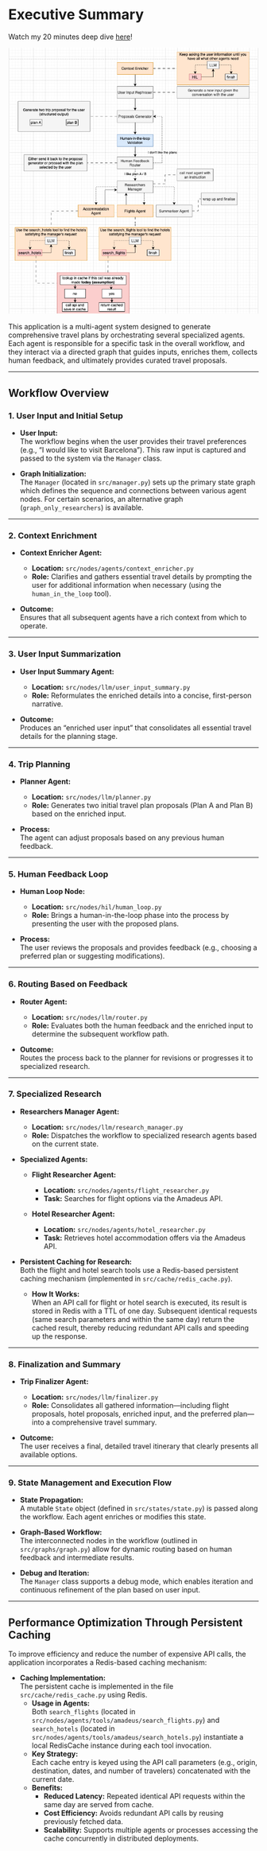 # Executive Summary

Watch my 20 minutes deep dive [here](https://manuelrech.com/projects/multiagent-travel-planner/)!

![diagram](diagram.png)

This application is a multi-agent system designed to generate comprehensive travel plans by orchestrating several specialized agents. Each agent is responsible for a specific task in the overall workflow, and they interact via a directed graph that guides inputs, enriches them, collects human feedback, and ultimately provides curated travel proposals.

---

## Workflow Overview

### 1. User Input and Initial Setup
- **User Input:**  
  The workflow begins when the user provides their travel preferences (e.g., “I would like to visit Barcelona”). This raw input is captured and passed to the system via the `Manager` class.
  
- **Graph Initialization:**  
  The `Manager` (located in `src/manager.py`) sets up the primary state graph which defines the sequence and connections between various agent nodes. For certain scenarios, an alternative graph (`graph_only_researchers`) is available.

---

### 2. Context Enrichment
- **Context Enricher Agent:**  
  - **Location:** `src/nodes/agents/context_enricher.py`  
  - **Role:** Clarifies and gathers essential travel details by prompting the user for additional information when necessary (using the `human_in_the_loop` tool).
  
- **Outcome:**  
  Ensures that all subsequent agents have a rich context from which to operate.

---

### 3. User Input Summarization
- **User Input Summary Agent:**  
  - **Location:** `src/nodes/llm/user_input_summary.py`  
  - **Role:** Reformulates the enriched details into a concise, first-person narrative.
  
- **Outcome:**  
  Produces an “enriched user input” that consolidates all essential travel details for the planning stage.

---

### 4. Trip Planning
- **Planner Agent:**  
  - **Location:** `src/nodes/llm/planner.py`  
  - **Role:** Generates two initial travel plan proposals (Plan A and Plan B) based on the enriched input.
  
- **Process:**  
  The agent can adjust proposals based on any previous human feedback.

---

### 5. Human Feedback Loop
- **Human Loop Node:**  
  - **Location:** `src/nodes/hil/human_loop.py`  
  - **Role:** Brings a human-in-the-loop phase into the process by presenting the user with the proposed plans.
  
- **Process:**  
  The user reviews the proposals and provides feedback (e.g., choosing a preferred plan or suggesting modifications).

---

### 6. Routing Based on Feedback
- **Router Agent:**  
  - **Location:** `src/nodes/llm/router.py`  
  - **Role:** Evaluates both the human feedback and the enriched input to determine the subsequent workflow path.
  
- **Outcome:**  
  Routes the process back to the planner for revisions or progresses it to specialized research.

---

### 7. Specialized Research
- **Researchers Manager Agent:**  
  - **Location:** `src/nodes/llm/research_manager.py`  
  - **Role:** Dispatches the workflow to specialized research agents based on the current state.
  
- **Specialized Agents:**  
  - **Flight Researcher Agent:**  
    - **Location:** `src/nodes/agents/flight_researcher.py`  
    - **Task:** Searches for flight options via the Amadeus API.
    
  - **Hotel Researcher Agent:**  
    - **Location:** `src/nodes/agents/hotel_researcher.py`  
    - **Task:** Retrieves hotel accommodation offers via the Amadeus API.

- **Persistent Caching for Research:**  
  Both the flight and hotel search tools use a Redis-based persistent caching mechanism (implemented in `src/cache/redis_cache.py`).  
  - **How It Works:**  
    When an API call for flight or hotel search is executed, its result is stored in Redis with a TTL of one day. Subsequent identical requests (same search parameters and within the same day) return the cached result, thereby reducing redundant API calls and speeding up the response.
  
---

### 8. Finalization and Summary
- **Trip Finalizer Agent:**  
  - **Location:** `src/nodes/llm/finalizer.py`  
  - **Role:** Consolidates all gathered information—including flight proposals, hotel proposals, enriched input, and the preferred plan—into a comprehensive travel summary.
  
- **Outcome:**  
  The user receives a final, detailed travel itinerary that clearly presents all available options.

---

### 9. State Management and Execution Flow
- **State Propagation:**  
  A mutable `State` object (defined in `src/states/state.py`) is passed along the workflow. Each agent enriches or modifies this state.
  
- **Graph-Based Workflow:**  
  The interconnected nodes in the workflow (outlined in `src/graphs/graph.py`) allow for dynamic routing based on human feedback and intermediate results.
  
- **Debug and Iteration:**  
  The `Manager` class supports a debug mode, which enables iteration and continuous refinement of the plan based on user input.

---

## Performance Optimization Through Persistent Caching

To improve efficiency and reduce the number of expensive API calls, the application incorporates a Redis-based caching mechanism:

- **Caching Implementation:**  
  The persistent cache is implemented in the file `src/cache/redis_cache.py` using Redis.  
  - **Usage in Agents:**  
    Both `search_flights` (located in `src/nodes/agents/tools/amadeus/search_flights.py`) and `search_hotels` (located in `src/nodes/agents/tools/amadeus/search_hotels.py`) instantiate a local RedisCache instance during each tool invocation.  
  - **Key Strategy:**  
    Each cache entry is keyed using the API call parameters (e.g., origin, destination, dates, and number of travelers) concatenated with the current date.  
  - **Benefits:**  
    - **Reduced Latency:** Repeated identical API requests within the same day are served from cache.
    - **Cost Efficiency:** Avoids redundant API calls by reusing previously fetched data.
    - **Scalability:** Supports multiple agents or processes accessing the cache concurrently in distributed deployments.
